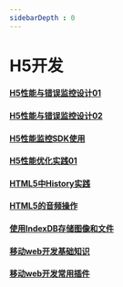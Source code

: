 ```yaml
---
sidebarDepth : 0
---
```


#  H5开发


#### [H5性能与错误监控设计01](./H5性能与错误监控设计01.md)

#### [H5性能与错误监控设计02](./H5性能与错误监控设计02.md)

#### [H5性能监控SDK使用](./H5性能监控SDK使用.md)

#### [H5性能优化实践01](./H5性能优化实践01.md)

#### [HTML5中History实践](./HTML5中History实践.md)

#### [HTML5的音频操作](./HTML5的音频操作.md)

#### [使用IndexDB存储图像和文件](./使用IndexDB存储图像和文件.md)

#### [移动web开发基础知识](./移动web开发基础知识.md)

#### [移动web开发常用插件](./移动web开发常用插件.md)
